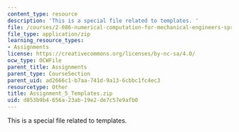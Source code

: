```yaml
---
content_type: resource
description: 'This is a special file related to templates. '
file: /courses/2-086-numerical-computation-for-mechanical-engineers-spring-2013/d853b9b4656a23ab19e2de7c57e9afb0_Assignment_5_Templates.zip
file_type: application/zip
learning_resource_types:
- Assignments
license: https://creativecommons.org/licenses/by-nc-sa/4.0/
ocw_type: OCWFile
parent_title: Assignments
parent_type: CourseSection
parent_uid: ad2666c1-b7aa-741d-9a13-6cbbc1fc4ec3
resourcetype: Other
title: Assignment_5_Templates.zip
uid: d853b9b4-656a-23ab-19e2-de7c57e9afb0
---
```

This is a special file related to templates. 